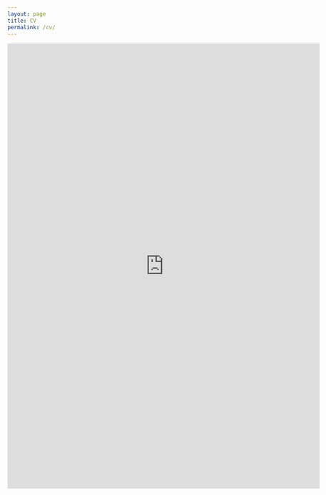 ```yaml
---
layout: page
title: CV
permalink: /cv/
---
```


<embed src="https://github.com/marcyshieh/marcyshieh.github.io/blob/662a7d4858b1b989fea0b54fd19e6d4ba437a436/files/shieh_cv.pdf" width="700" height="1000">
